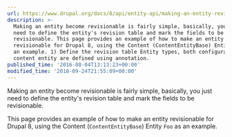 ```yaml
---
url: https://www.drupal.org/docs/8/api/entity-api/making-an-entity-revisionable
description: >-
  Making an entity become revisionable is fairly simple, basically, you just
  need to define the entity's revision table and mark the fields to be
  revisionable. This page provides an example of how to make an entity
  revisionable for Drupal 8, using the Content (ContentEntityBase) Entity Foo as
  an example. 1) Define the revision table Entity types, both configuration and
  content entity are defined using annotation.
published_time: '2016-08-04T13:13:23+00:00'
modified_time: '2018-09-24T21:55:09+00:00'
---
```

Making an entity become revisionable is fairly simple, basically, you just need to define the entity's revision table and mark the fields to be revisionable.

This page provides an example of how to make an entity revisionable for Drupal 8, using the Content (`ContentEntityBase`) Entity `Foo` as an example.
